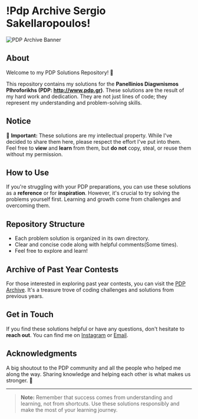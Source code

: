 # !Pdp Archive Sergio Sakellaropoulos!

![PDP Archive Banner](pdp_archive_banner.png)

## About
Welcome to my PDP Solutions Repository! 🚀

This repository contains my solutions for the **Panellinios Diagwnismos Plhroforikhs (PDP: http://www.pdp.gr)**. These solutions are the result of my hard work and dedication. They are not just lines of code; they represent my understanding and problem-solving skills.

## Notice
🛑 **Important:** These solutions are my intellectual property. While I've decided to share them here, please respect the effort I've put into them. Feel free to **view** and **learn** from them, but **do not** copy, steal, or reuse them without my permission.

## How to Use
If you're struggling with your PDP preparations, you can use these solutions as a **reference** or for **inspiration**. However, it's crucial to try solving the problems yourself first. Learning and growth come from challenges and overcoming them.

## Repository Structure
- Each problem solution is organized in its own directory.
- Clear and concise code along with helpful comments(Some times).
- Feel free to explore and learn!

## Archive of Past Year Contests
For those interested in exploring past year contests, you can visit the [PDP Archive](https://pdp-archive.github.io). It's a treasure trove of coding challenges and solutions from previous years.

## Get in Touch
If you find these solutions helpful or have any questions, don't hesitate to **reach out**. You can find me on [Instagram](https://www.instagram.com/sergio._sak/) or [Email](ssergioss@protonmail.com).

## Acknowledgments
A big shoutout to the PDP community and all the people who helped me along the way. Sharing knowledge and helping each other is what makes us stronger. 💪

---

> **Note:** Remember that success comes from understanding and learning, not from shortcuts. Use these solutions responsibly and make the most of your learning journey.
